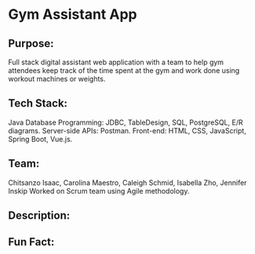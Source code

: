 # Gym Assistant App

## Purpose:
Full stack digital assistant web application with a team to help gym attendees keep track of the time spent at the gym and work done using workout machines or weights. 

## Tech Stack:
Java 
Database Programming: JDBC, TableDesign, SQL, PostgreSQL, E/R diagrams. 
Server-side APIs: Postman. 
Front-end: HTML, CSS, JavaScript, Spring Boot, Vue.js.

## Team:
Chitsanzo Isaac, Carolina Maestro, Caleigh Schmid, Isabella Zho, Jennifer Inskip
Worked on Scrum team using Agile methodology.

## Description:

## Fun Fact:

